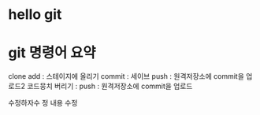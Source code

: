 # hello git

# git 명령어 요약

clone
add : 스테이지에 올리기
commit : 세이브
push : 원격저장소에 commit을 업로드2
코드뭉치 버리기 : 
push : 원격저장소에 commit을 업로드 

수정하자수 정
내용 수정

